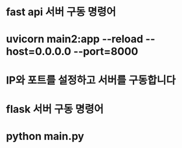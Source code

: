 # fast api 서버 구동 명령어
# uvicorn main2:app --reload --host=0.0.0.0 --port=8000
# IP와 포트를 설정하고 서버를 구동합니다
# 

# flask 서버 구동 명령어
# python main.py
